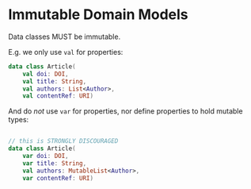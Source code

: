 # Immutable Domain Models

Data classes MUST be immutable.

E.g. we only use `val` for properties:

```kotlin
data class Article(
    val doi: DOI, 
    val title: String, 
    val authors: List<Author>, 
    val contentRef: URI)
```

And do _not_ use `var` for properties, nor define properties to hold mutable types:

```kotlin

// this is STRONGLY DISCOURAGED
data class Article(
    var doi: DOI, 
    var title: String, 
    val authors: MutableList<Author>, 
    var contentRef: URI)
```

